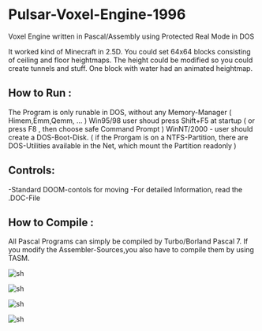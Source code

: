 # Pulsar-Voxel-Engine-1996
Voxel Engine written in Pascal/Assembly using Protected Real Mode in DOS

It worked kind of Minecraft in 2.5D. You could set 64x64 blocks consisting of ceiling and floor heightmaps. The height could be modified so you could create tunnels and stuff. One block with water had an animated heightmap.


How to Run :
------------
The Program is only runable in DOS, without any Memory-Manager
( Himem,Emm,Qemm, ... )
Win95/98 user shoud press Shift+F5 at startup
( or press F8 , then choose safe Command Prompt )
WinNT/2000 - user should create a DOS-Boot-Disk.
( if the Prorgam is on a NTFS-Partition, there are DOS-Utilities
 available in the Net, which mount the Partition readonly )

Controls:
---------
-Standard DOOM-contols for moving
-For detailed Information, read the .DOC-File

How to Compile :
----------------
All Pascal Programs can simply be
compiled by Turbo/Borland Pascal 7.
If you modify the Assembler-Sources,you
also have to compile them by using TASM.

![sh](https://github.com/sp4cerat/Pulsar-Voxel-Engine-1996/blob/master/screenshots/SHOT.png?raw=true)

![sh](https://github.com/sp4cerat/Pulsar-Voxel-Engine-1996/blob/master/screenshots/SHOT2.png?raw=true)

![sh](https://github.com/sp4cerat/Pulsar-Voxel-Engine-1996/blob/master/screenshots/SHOT3.png?raw=true)

![sh](https://github.com/sp4cerat/Pulsar-Voxel-Engine-1996/blob/master/screenshots/SHOT4.png?raw=true)


